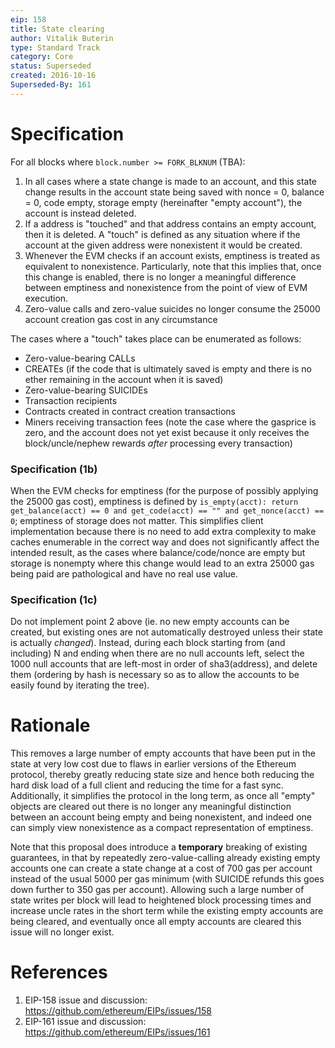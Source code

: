 ```yaml
---
eip: 158
title: State clearing
author: Vitalik Buterin
type: Standard Track
category: Core
status: Superseded
created: 2016-10-16
Superseded-By: 161
---
```


# Specification

For all blocks where `block.number >= FORK_BLKNUM` (TBA):
1. In all cases where a state change is made to an account, and this state change results in the account state being saved with nonce = 0, balance = 0, code empty, storage empty (hereinafter "empty account"), the account is instead deleted.
2. If a address is "touched" and that address contains an empty account, then it is deleted. A "touch" is defined as any situation where if the account at the given address were nonexistent it would be created.
3. Whenever the EVM checks if an account exists, emptiness is treated as equivalent to nonexistence. Particularly, note that this implies that, once this change is enabled, there is no longer a meaningful difference between emptiness and nonexistence from the point of view of EVM execution.
4. Zero-value calls and zero-value suicides no longer consume the 25000 account creation gas cost in any circumstance

The cases where a "touch" takes place can be enumerated as follows:
- Zero-value-bearing CALLs
- CREATEs (if the code that is ultimately saved is empty and there is no ether remaining in the account when it is saved)
- Zero-value-bearing SUICIDEs
- Transaction recipients
- Contracts created in contract creation transactions
- Miners receiving transaction fees (note the case where the gasprice is zero, and the account does not yet exist because it only receives the block/uncle/nephew rewards _after_ processing every transaction)
### Specification (1b)

When the EVM checks for emptiness (for the purpose of possibly applying the 25000 gas cost), emptiness is defined by `is_empty(acct): return get_balance(acct) == 0 and get_code(acct) == "" and get_nonce(acct) == 0`; emptiness of storage does not matter. This simplifies client implementation because there is no need to add extra complexity to make caches enumerable in the correct way and does not significantly affect the intended result, as the cases where balance/code/nonce are empty but storage is nonempty where this change would lead to an extra 25000 gas being paid are pathological and have no real use value.
### Specification (1c)

Do not implement point 2 above (ie. no new empty accounts can be created, but existing ones are not automatically destroyed unless their state is actually _changed_). Instead, during each block starting from (and including) N and ending when there are no null accounts left, select the 1000 null accounts that are left-most in order of sha3(address), and delete them (ordering by hash is necessary so as to allow the accounts to be easily found by iterating the tree).
# Rationale

This removes a large number of empty accounts that have been put in the state at very low cost due to flaws in earlier versions of the Ethereum protocol, thereby greatly reducing state size and hence both reducing the hard disk load of a full client and reducing the time for a fast sync. Additionally, it simplifies the protocol in the long term, as once all "empty" objects are cleared out there is no longer any meaningful distinction between an account being empty and being nonexistent, and indeed one can simply view nonexistence as a compact representation of emptiness.

Note that this proposal does introduce a **temporary** breaking of existing guarantees, in that by repeatedly zero-value-calling already existing empty accounts one can create a state change at a cost of 700 gas per account instead of the usual 5000 per gas minimum (with SUICIDE refunds this goes down further to 350 gas per account). Allowing such a large number of state writes per block will lead to heightened block processing times and increase uncle rates in the short term while the existing empty accounts are being cleared, and eventually once all empty accounts are cleared this issue will no longer exist.

# References

1. EIP-158 issue and discussion: https://github.com/ethereum/EIPs/issues/158
2. EIP-161 issue and discussion: https://github.com/ethereum/EIPs/issues/161
